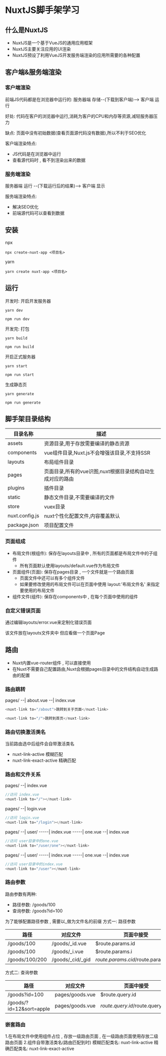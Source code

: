 # NuxtJS脚手架学习

## 什么是NuxtJS
* NuxtJS是一个基于VueJS的通用应用框架
* NuxtJS主要关注应用的UI渲染
* NuxtJS预设了利用VueJS开发服务端渲染的应用所需要的各种配置

## 客户端&服务端渲染

### 客户端渲染
前端JS代码都是在浏览器中运行的:
服务器端 存储--(下载到客户端)--> 客户端 运行

好处:
代码在客户的浏览器中运行,消耗为客户的CPU和内存等资源,减轻服务器压力

缺点:
页面中没有初始数据(查看页面源代码没有数据),所以不利于SEO优化

客户端渲染特点:
* JS代码是在浏览器中运行
* 查看源代码时 , 看不到渲染出来的数据

### 服务端渲染
服务器端 运行 --(下载运行后的结果)--> 客户端 显示

服务端渲染特点:
* 解决SEO优化
* 前端源代码可以查看到数据

## 安装
npx
```
npx create-nuxt-app <项目名>
```

yarn
```
yarn create nuxt-app <项目名>
```

## 运行
开发时:
开启开发服务器
```
yarn dev

npm run dev
```

开发完:
打包
```
yarn build

npm run build
```

开启正式服务器
```
yarn start

npm run start
```

生成静态页
```
yarn generate

npm run generate
```

## 脚手架目录结构
| 目录名称       | 描述                                                      |
| -------------- | --------------------------------------------------------- |
| assets         | 资源目录,用于存放需要编译的静态资源                       |
| components     | vue组件目录,Nuxt.js不会增强该目录,不支持SSR               |
| layouts        | 布局组件目录                                              |
| pages          | 页面目录,所有的vue识图,nuxt根据目录结构自动生成对应的路由 |
| plugins        | 插件目录                                                  |
| static         | 静态文件目录,不需要编译的文件                             |
| store          | vuex目录                                                  |
| nuxt.config.js | nuxt个性化配置文件,内容覆盖默认                           |
| package.json   | 项目配置文件                                              |


### 页面组成
* 布局文件(根组件): 保存在layouts目录中 , 所有的页面都是布局文件中的子组件
    * 所有页面默认使用layouts/default.vue作为布局文件
* 页面组件(页面): 保存在pages目录 , 一个文件就是一个路由页面
    * 页面文件中还可以有多个组件文件
    * 如果要修改使用的布局文件可以在页面中使用 layout:'布局文件名' 来指定要使用的布局文件
* 组件文件(组件): 保存在components中 , 在每个页面中使用的组件

### 自定义错误页面
通过编辑layouts/error.vue来定制化错误页面

该文件放在layouts文件夹中 但应看做一个页面Page


## 路由
* Nuxt内置vue-router组件 , 可以直接使用
* 在Nuxt不需要自己配置路由,Nuxt会根据pages目录中的文件结构自动生成路由的配置


### 路由跳转
pages/
--| about.vue
--| index.vue
```js
<nuxt-link to="/about">跳转到关于页面</nuxt-link>

<nuxt-link to="/">跳转到首页</nuxt-link>
```

### 路由切换激活类名
当前路由选中后<nuxt-link>组件会自带激活类名
* nuxt-link-active 模糊匹配
* nuxt-link-exact-active 精确匹配

### 路由和文件关系

pages/
--| index.vue
```js
//访问 index.vue
<nuxt-link to="/"></nuxt-link>
```

pages/
--| login.vue
```js
//访问 login.vue
<nuxt-link to="/login"></nuxt-link>
```

pages/
--| user/
-----| index.vue
-----| one.vue
--| index.vue
```js
//访问 user目录中的one.vue
<nuxt-link to="/user/one"></nuxt-link>
```

pages/
--| user/
-----| index.vue
-----| one.vue
--| index.vue

```js
//访问 user目录中的index.vue
<nuxt-link to="/user"></nuxt-link>
```

### 路由参数
路由参数有两种:
* 路径参数: /goods/100
* 查询参数: /goods?id=100

为了能够配置路径参数 , 需要以_做为文件名的前缀
方式一: 路径参数

| 路径           | 对应文件         | 页面中接受                          |
| -------------- | ---------------- | ----------------------------------- |
| /goods/100     | /goods/_id.vue   | $route.params.id                    |
| /goods/100     | /goods/_i.vue    | $route.params.i                     |
| /goods/100/200 | /goods/_cid/_gid | $route.params.cid/$route.params.gid |

方式二: 查询参数

| 路径                     | 对应文件        | 页面中接受                        |
| ------------------------ | --------------- | --------------------------------- |
| /goods?id=100            | pages/goods.vue | $route.query.id                   |
| /goods/?id=12&sort=apple | pages/goods.vue | $route.query.id/$route.query.sort |

### 嵌套路由
1.在布局文件中使用<Nuxt />组件占位 , 存放一级路由页面 , 在一级路由页面使用<NuxtChild />存放二级路由页面
2.<nuxt-link>组件自带激活类名(路由匹配到时)
模糊匹配类名: nuxt-link-active
精确匹配类名: nuxt-link-exact-active